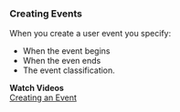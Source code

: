 ### Creating Events

When you create a user event you specify:
* When the event begins 
* When the even ends
* The event classification.

**Watch Videos**<br/>
[Creating an Event](https://vmwaretv.vmware.com/media/t/1_i1ar4s8f/252649793)
